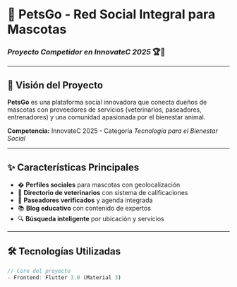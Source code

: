 # 🐾 PetsGo - Red Social Integral para Mascotas  
### *Proyecto Competidor en InnovateC 2025* 🏆🚀  

---

## 📌 Visión del Proyecto  
**PetsGo** es una plataforma social innovadora que conecta dueños de mascotas con proveedores de servicios (veterinarios, paseadores, entrenadores) y una comunidad apasionada por el bienestar animal.  

**Competencia:** InnovateC 2025 - Categoría *Tecnología para el Bienestar Social*  

---

## ✨ Características Principales  
- � **Perfiles sociales** para mascotas con geolocalización  
- 🏥 **Directorio de veterinarios** con sistema de calificaciones  
- 🚶 **Paseadores verificados** y agenda integrada  
- 📚 **Blog educativo** con contenido de expertos  
- 🔍 **Búsqueda inteligente** por ubicación y servicios  

---

## 🛠 Tecnologías Utilizadas  
```dart
// Core del proyecto
- Frontend: Flutter 3.0 (Material 3)
